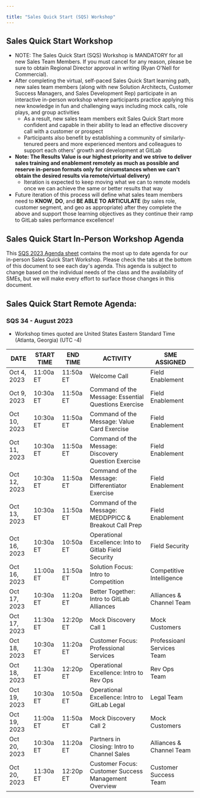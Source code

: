 ```yaml
---

title: "Sales Quick Start (SQS) Workshop"
---
```








## Sales Quick Start Workshop
- NOTE: The Sales Quick Start (SQS) Workshop is MANDATORY for all new Sales Team Members. If you must cancel for any reason, please be sure to obtain Regional Director approval in writing (Ryan O'Nell for Commercial).
- After completing the virtual, self-paced Sales Quick Start learning path, new sales team members (along with new Solution Architects, Customer Success Managers, and Sales Development Rep) participate in an interactive in-person workshop where participants practice applying this new knowledge in fun and challenging ways including mock calls, role plays, and group activities
   - As a result, new sales team members exit Sales Quick Start more confident and capable in their ability to lead an effective discovery call with a customer or prospect
   - Participants also benefit by establishing a community of similarly-tenured peers and more experienced mentors and colleagues to support each others' growth and development at GitLab
- **Note: The Results Value is our highest priority and we strive to deliver sales training and enablement remotely as much as possible and reserve in-person formats only for circumstances when we can't obtain the desired results via remote/virtual delivery)**
   - Iteration is expected to keep moving what we can to remote models once we can achieve the same or better results that way
- Future iteration of this process will define what sales team members need to **KNOW**, **DO**, and **BE ABLE TO ARTICULATE** (by sales role, customer segment, and geo as appropriate) after they complete the above and support those learning objectives as they continue their ramp to GitLab sales performance excellence!

## Sales Quick Start In-Person Workshop Agenda

This [SQS 2023 Agenda sheet](https://docs.google.com/spreadsheets/d/1f64fZCKbrz7JEydEIkUeGZ16nQuLxNgD6RXEM2zEgws/edit?usp=sharing) contains the most up to date agenda for our in-person Sales Quick Start Workshop. Please check the tabs at the bottom of this document to see each day's agenda. This agenda is subject to change based on the individual needs of the class and the availability of SMEs, but we will make every effort to surface those changes in this document.


## Sales Quick Start Remote Agenda:


### SQS 34 - August 2023

- Workshop times quoted are United States Eastern Standard Time (Atlanta, Georgia) (UTC -4)

| DATE | START TIME | END TIME | ACTIVITY | SME ASSIGNED |
| ------ | ------ | ------ | ------ | ------ |
| Oct 4, 2023 | 11:00a ET | 11:50a ET | Welcome Call | Field Enablement |
| Oct 9, 2023 | 10:30a ET | 11:50a ET | Command of the Message: Essential Questions Exercise | Field Enablement |
| Oct 10, 2023 | 10:30a ET | 11:50a ET | Command of the Message: Value Card Exercise | Field Enablement  |
| Oct 11, 2023 | 10:30a ET | 11:50a ET | Command of the Message: Discovery Question Exercise |  Field Enablement |
| Oct 12, 2023 | 10:30a ET | 11:50a ET | Command of the Message: Differentiator Exercise | Field Enablement  |
| Oct 13, 2023 | 10:30a ET | 11:50a ET | Command of the Message: MEDDPPICC & Breakout Call Prep | Field Enablement  |
| Oct 16, 2023 | 10:30a ET | 10:50a ET | Operational Excellence: Into to Gitlab Field Security | Field Security   |
| Oct 16, 2023 | 11:00a ET | 11:50a ET | Solution Focus: Intro to Competition | Competitive Intelligence   |
| Oct 17, 2023 | 10:30a ET | 11:20a ET | Better Together: Intro to GitLab Alliances |  Alliances & Channel Team |
| Oct 17, 2023 | 11:30a ET | 12:20p ET | Mock Discovery Call 1 | Mock Customers  |
| Oct 18, 2023 | 10:30a ET | 11:20a ET | Customer Focus: Professional Services | Professioanl Services Team   |
| Oct 18, 2023 | 11:30a ET | 12:20p ET  | Operational Excellence: Intro to Rev Ops | Rev Ops Team   |
| Oct 19, 2023 | 10:30a ET | 10:50a ET | Operational Excellence: Intro to GitLab Legal | Legal Team  |
| Oct 19, 2023 | 11:00a ET | 11:50a ET | Mock Discovery Call 2 | Mock Customers |
| Oct 20, 2023 | 10:30a ET | 11:20a ET | Partners in Closing: Intro to Channel Sales |  Alliances & Channel Team   |
| Oct 20, 2023 | 11:30a ET | 12:20p ET | Customer Focus: Customer Success Management Overview | Customer Success Team  |








